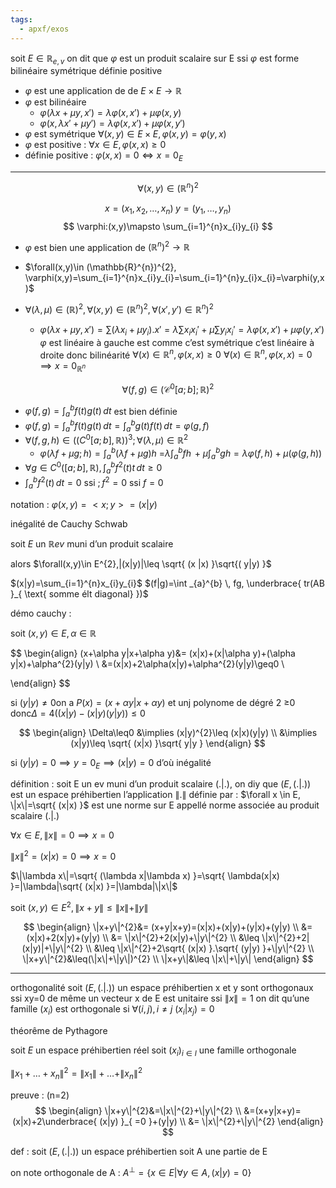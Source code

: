 ```yaml
---
tags:
  - apxf/exos
---
```

soit $E\in \mathbb{R}_{e,v}$ on dit  que $\varphi$ est un produit scalaire sur E ssi $\varphi$ est forme bilinéaire symétrique définie positive 
- $\varphi$ est une application de de $E\times E\to\mathbb{R}$
- $\varphi$ est bilinéaire
	- $\varphi(\lambda x+\mu y, x')= \lambda\varphi(x,x')+\mu\varphi(x,y)$
	- $\varphi(x,\lambda x'+\mu y')=\lambda\varphi(x,x')+\mu\varphi(x,y')$
- $\varphi$ est symétrique $\forall(x,y)\in E\times E,\varphi(x,y)=\varphi(y,x)$
- $\varphi$  est positive : $\forall  x\in E, \varphi(x,x)\geq0$
- définie positive : $\varphi(x,x)=0\Leftrightarrow x=0_{E}$
---

$$
\forall (x,y)\in (\mathbb{R}^n)^{2}
$$

$$
x=(x_{1},x_{2},\dots,x_{n})\;y=(y_{1},\dots,y_{n})
$$
$$
\varphi:(x,y)\mapsto \sum_{i=1}^{n}x_{i}y_{i}
$$

- $\varphi$ est bien une application de $(\mathbb{R}^{n})^{2}\to\mathbb{R}$

- $\forall(x,y)\in (\mathbb{R}^{n})^{2}, \varphi(x,y)=\sum_{i=1}^{n}x_{i}y_{i}=\sum_{i=1}^{n}y_{i}x_{i}=\varphi(y,x)$
- $\forall(\lambda,\mu)\in (\mathbb{R}^{})^{2},\forall(x,y)\in (\mathbb{R}^{n})^{2},\forall(x',y')\in \mathbb{R}^{n})^{2}$
	- $\varphi(\lambda x+\mu y,x')=\sum(\lambda x_{i}+\mu y_{i}).x'=\lambda \sum x_{i}x_{i}'+\mu \sum y_{i}x_{i}'=\lambda\varphi(x,x')+\mu\varphi(y,x')$
$\varphi$ est linéaire à gauche  est comme c’est symétrique c’est linéaire à droite donc bilinéarité
$\forall(x)\in \mathbb{R}^{n},\varphi(x,x)\geq0$
$\forall(x)\in \mathbb{R}^{n},\varphi(x,x)=0\implies x=0_{\mathbb{R}^{n}}$

$$
\forall (f,g)\in (\mathcal C^0[a;b];\mathbb{R})^{2}
$$

- $\varphi(f,g)=\int _{a}^{b}f(t)g(t) \, dt$ est bien définie
- $\varphi(f,g)= \int _{a}^{b}f(t)g(t) \, dt=\int _{a}^ bg(t)f(t) \, dt=\varphi(g,f)$
- $\forall(f,g,h)\in \mathcal ((C^{0}[a;b],\mathbb{R}))^{3};\forall(\lambda,\mu)\in \mathbb{R}^{2}$
	- $\varphi(\lambda f+\mu g;h )=\int _{a}^{b}(\lambda f+\mu g)h$
			=$\lambda \int _{a}^{b}fh \, +\mu \int _{a}^{b}gh=\lambda\varphi(f,h)+\mu(\varphi(g,h))$
- $\forall g\in C^{0}([a;b],\mathbb{R}), \int _{a}^{b}f^{2}(t)t \, dt\geq0$
- $\int _{a}^{b} f^{2}(t)\, dt=0$ ssi $;f^{2}=0$ ssi $f=0$

notation :
$\varphi(x,y)=<x;y>= (x|y)$

inégalité de Cauchy Schwab

soit $E$ un $\mathbb{R}ev$ muni d’un produit scalaire 

alors $\forall(x,y)\in E^{2},|(x|y)|\leq \sqrt{ (x |x) }\sqrt{( y|y) }$

$(x|y)=\sum_{i=1}^{n}x_{i}y_{i}$
	$(f|g)=\int _{a}^{b} \, fg, \underbrace{ tr(AB }_{ \text{ somme élt diagonal} })$

démo cauchy :

soit $(x,y)\in E, \alpha\in \mathbb{R}$

$$
\begin{align}
(x+\alpha y|x+\alpha y)&= (x|x)+(x|\alpha y)+(\alpha y|x)+\alpha^{2}(y|y) \\
&=(x|x)+2\alpha(x|y)+\alpha^{2}(y|y)\geq0 \\

\end{align}
$$

si $(y|y) \ne 0$on a $P(x)= (x+\alpha y|x+\alpha y)$ et unj polynome de dégré 2 ≥0 donc$\Delta=4((x|y)-(x|y)(y|y))\leq0$

$$
\begin{align}
\Delta\leq0 &\implies (x|y)^{2}\leq (x|x)(y|y) \\
&\implies (x|y)\leq \sqrt{ (x|x) }\sqrt{ y|y }
\end{align}
$$

si $(y|y)=0\implies y=0_{E}\implies(x|y)=0$ d’où inégalité


définition : soit E un ev muni d’un produit scalaire $(.|.)$, on diy que $(E,(.|.))$ est un espace préhibertien
l’application $\|.\|$ définie par : $\forall x \in E, \|x\|=\sqrt{ (x|x) }$ est une norme sur E appellé norme associée au produit scalaire $(.|.)$


$\forall x\in E, \|x\|=0\implies x=0$

$\|x\|^{2}=(x|x)=0\implies x=0$

$\|\lambda x\|=\sqrt{ (\lambda x|\lambda x) }=\sqrt{ \lambda(x|x) }=|\lambda|\sqrt{ (x|x) }=|\lambda|\|x\|$

soit $(x,y)\in E^{2},  \|x+y\|\leq \|x\|+\|y\|$

$$
\begin{align}
\|x+y\|^{2}&= (x+y|x+y)=(x|x)+(x|y)+(y|x)+(y|y) \\
&= (x|x)+2(x|y)+(y|y) \\
&= \|x\|^{2}+2(x|y)+\|y\|^{2} \\
&\leq \|x\|^{2}+2|(x|y)|+\|y\|^{2} \\
&\leq \|x\|^{2}+2\sqrt{ (x|x) }.\sqrt{ (y|y) }+\|y\|^{2} \\
\|x+y\|^{2}&\leq(\|x\|+\|y\|)^{2} \\
\|x+y\|&\leq \|x\|+\|y\|
\end{align}
$$


---
orthogonalité
soit $(E,(.|.))$ un espace préhibertien 
x et y sont orthogonaux ssi xy=0
de même un vecteur x de E est unitaire ssi $\|x\|=1$
on dit qu’une famille $(x_{i})$ est orthogonale si $\forall(i,j),i\ne j$ $(x_{i}|x_{j})=0$

théorême de Pythagore

soit $E$ un espace préhibertien réel
soit $(x_{i})_{i\in I}$ une famille orthogonale

$\|x_{1}+\dots+x_{n}\|^{2}=\|x_{1}\|+\dots+\|x_{n}\|^{2}$

preuve : (n=2)
$$
\begin{align}
\|x+y\|^{2}&=\|x\|^{2}+\|y\|^{2} \\
&=(x+y|x+y)=(x|x)+2\underbrace{ (x|y) }_{ =0 }+(y|y) \\
&= \|x\|^{2}+\|y\|^{2}
\end{align}
$$

def : soit $(E,(.|.))$ un espace préhibertien 
soit A une partie de E

on note orthogonale de A : $A^{\perp}=\{ x\in E|\forall y\in A,(x|y)=0 \}$
